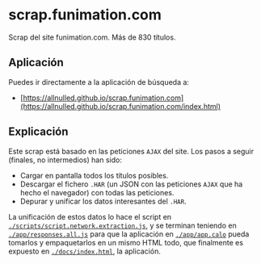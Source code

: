 # scrap.funimation.com

Scrap del site funimation.com. Más de 830 títulos.

## Aplicación

Puedes ir directamente a la aplicación de búsqueda a:

 - [https://allnulled.github.io/scrap.funimation.com](https://allnulled.github.io/scrap.funimation.com/index.html)

## Explicación

Este scrap está basado en las peticiones `AJAX` del site. Los pasos a seguir (finales, no intermedios) han sido: 

  - Cargar en pantalla todos los títulos posibles.
  - Descargar el fichero `.HAR` (un JSON con las peticiones `AJAX` que ha hecho el navegador) con todas las peticiones.
  - Depurar y unificar los datos interesantes del `.HAR`.

La unificación de estos datos lo hace el script en [`./scripts/script.network.extraction.js`](#), y se terminan teniendo en [`./app/responses.all.js`](#) para que la aplicación en [`./app/app.calo`](#) pueda tomarlos y empaquetarlos en un mismo HTML todo, que finalmente es expuesto en [`./docs/index.html`](#), la aplicación.


